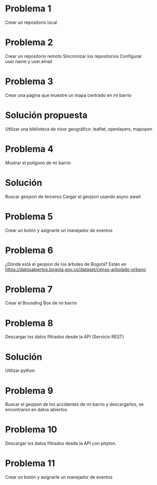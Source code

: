 # Problema 1

Crear un repositorio local

# Problema 2

Crear un repositorio remoto
Sincronizar los repositorios
Configurar user.name y user.email

# Problema 3

Crear una página que muestre un mapa centrado en mi barrio

# Solución propuesta

Utilizar una biblioteca de visor geográfico: leaflet, openlayers, mapopen

# Problema 4

Mostrar el polígono de mi barrio

# Solución
Buscar geojson de terceros
Cargar el geojson usando async await

# Problema 5

Crear un botón y asignarle un manejador de eventos

# Problema 6

¿Dónde está el geojson de los árboles de Bogotá?
Están en https://datosabiertos.bogota.gov.co/dataset/censo-arbolado-urbano

# Problema 7

Crear el Bounding Box de mi barrio

# Problema 8

Descargar los datos filtrados desde la API (Servicio REST)

# Solución
Utilizar python

# Problema 9

Buscar el geojson de los accidentes de mi barrio y descargarlos, se encontraron en datos abiertos.

# Problema 10

Descargar los datos filtrados desde la API con phyton.

# Problema 11

Crear un botón y asignarle un manejador de eventos

